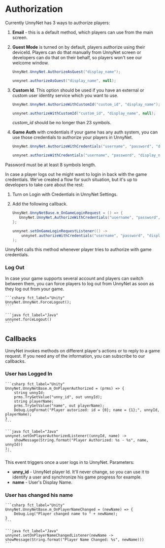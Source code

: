 # Authorization

Currently UnnyNet has 3 ways to authorize players:

1.  **Email** - this is a default method, which players can use from the main screen.
2.  **Guest Mode** is turned on by default, players authorize using their deviceId. Players can do that manually from UnnyNet screen or developers can do that on their behalf, so players won't see our welcome window.

    ```csharp fct_label="Unity"
    UnnyNet.UnnyNet.AuthorizeAsGuest("display_name");
    ```
    
    ```java fct_label="Java"
    unnynet.authorizeAsGuest("display_name", null);
    ```

3.  **Custom Id**. This option should be used if you have an external or custom user identity service which you want to use.

    ```csharp fct_label="Unity"
    UnnyNet.UnnyNet.AuthorizeWithCustomId("custom_id", "display_name");
    ```
    
    ```java fct_label="Java"
    unnynet.authorizeWithCustomId("custom_id", "display_name", null);
    ```
    
    *custom_id* should be no longer than 23 symbols.

4.  **Game Auth** with credentials if your game has any auth system, you can use those credentials to authorize your players in UnnyNet.

    ```csharp fct_label="Unity"
    UnnyNet.UnnyNet.AuthorizeWithCredentials("username", "password", "display_name");
    ```
    
    ```java fct_label="Java"
    unnynet.authorizeWithCredentials("username", "password", "display_name", null);
    ```

Password must be at least 8 symbols length.
    
In case a player logs out he might want to login in back with the game credentials. We've created a flow for such situation, but it's up to developers to take care about the rest:

1.  Turn on Login with Credentials in UnnyNet Settings.
2. Add the following callback.

    ```csharp fct_label="Unity"
    UnnyNet.UnnyNetBase.m_OnGameLoginRequest = () => {
       UnnyNet.UnnyNet.AuthorizeWithCredentials("username", "password", "display_name");
    };
    ```
    
    ```java fct_label="Java"
    unnynet.setOnGameLoginRequestListener(() -> 
        unnynet.authorizeWithCredentials("username", "password", "display_name", null)
    );
    ```

UnnyNet calls this method whenever player tries to authorize with game credentials.

### Log Out

In case your game supports several account and players can switch between them, you can force players to log out from UnnyNet as soon as they log out from your game.

    ```csharp fct_label="Unity"
    UnnyNet.UnnyNet.ForceLogout();
    ```
    
    ```java fct_label="Java"
    unnynet.forceLogout()
    ```
  
## Callbacks
    
UnnyNet invokes methods on different player's actions or to reply to a game request. If you need any of the information, you can subscribe to our callbacks.

### User has Logged In

    ```csharp fct_label="Unity"
    UnnyNet.UnnyNetBase.m_OnPlayerAuthorized = (prms) => {
        string unnyId;
        prms.TryGetValue("unny_id", out unnyId);
        string playerName;
        prms.TryGetValue("name", out playerName);
        Debug.LogFormat("Player autorized: id = {0}; name = {1};", unnyId, playerName);
    }
    ```
    
    ```java fct_label="Java"
    unnynet.setOnPlayerAuthorizedListener((unnyId, name) -> 
        showMessage(String.format("Player Authorized: %s - %s", name, unnyId))
    );
    ```

This event triggers once a user logs in to UnnyNet. Parameters:

* **unny_id** - UnnyNet player Id. It'll never change, so you can use it to identify a user and synchronize his game progress for example.
* **name** - User's Display Name.

### User has changed his name

    ```csharp fct_label="Unity"
    UnnyNet.UnnyNetBase.m_OnPlayerNameChanged = (newName) => {
        Debug.Log("Player changed name to " + newName);
    }
    ```
    
    ```java fct_label="Java"
    unnynet.setOnPlayerNameChangedListener(newName -> showMessage(String.format("Player Name Changed: %s", newName)))
    ```
